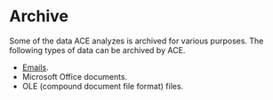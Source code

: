 # Archive

Some of the data ACE analyzes is archived for various purposes. The following types of data can be archived by ACE.

- [Emails](email_archive.md).
- Microsoft Office documents.
- OLE (compound document file format) files.
